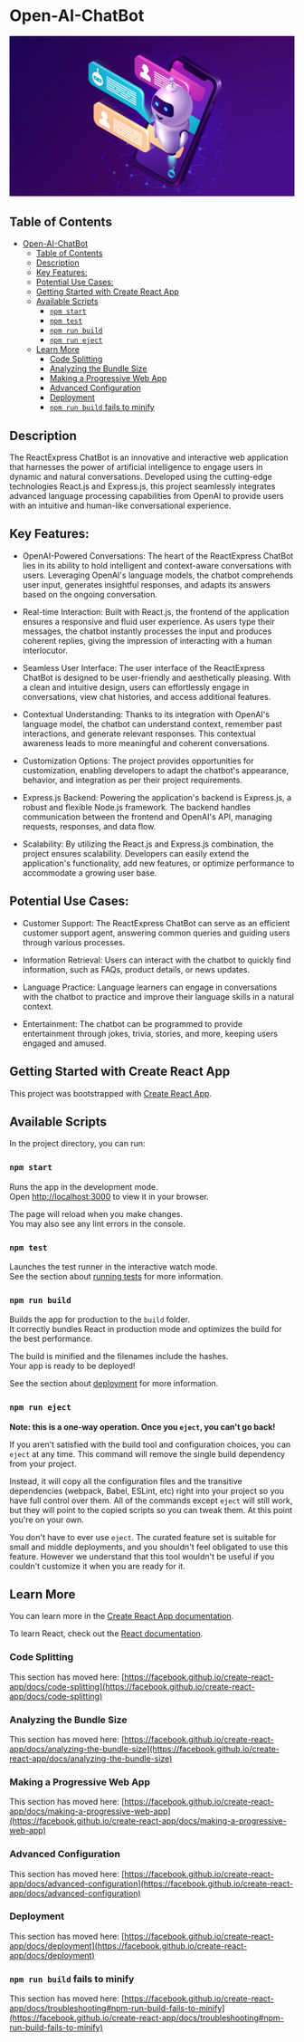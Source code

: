 # Open-AI-ChatBot

![ReactExpress ChatBot](./src/Assets/Images/OpenAI-ChatBot.jpg)

## Table of Contents
- [Open-AI-ChatBot](#open-ai-chatbot)
  - [Table of Contents](#table-of-contents)
  - [Description](#description)
  - [Key Features:](#key-features)
  - [Potential Use Cases:](#potential-use-cases)
  - [Getting Started with Create React App](#getting-started-with-create-react-app)
  - [Available Scripts](#available-scripts)
    - [`npm start`](#npm-start)
    - [`npm test`](#npm-test)
    - [`npm run build`](#npm-run-build)
    - [`npm run eject`](#npm-run-eject)
  - [Learn More](#learn-more)
    - [Code Splitting](#code-splitting)
    - [Analyzing the Bundle Size](#analyzing-the-bundle-size)
    - [Making a Progressive Web App](#making-a-progressive-web-app)
    - [Advanced Configuration](#advanced-configuration)
    - [Deployment](#deployment)
    - [`npm run build` fails to minify](#npm-run-build-fails-to-minify)

## Description
 The ReactExpress ChatBot is an innovative and interactive web application that harnesses the power of artificial intelligence to engage users in dynamic and natural conversations. Developed using the cutting-edge technologies React.js and Express.js, this project seamlessly integrates advanced language processing capabilities from OpenAI to provide users with an intuitive and human-like conversational experience.

 ## Key Features:

* OpenAI-Powered Conversations: The heart of the ReactExpress ChatBot lies in its ability to hold intelligent and context-aware conversations with users. Leveraging OpenAI's language models, the chatbot comprehends user input, generates insightful responses, and adapts its answers based on the ongoing conversation.

* Real-time Interaction: Built with React.js, the frontend of the application ensures a responsive and fluid user experience. As users type their messages, the chatbot instantly processes the input and produces coherent replies, giving the impression of interacting with a human interlocutor.

* Seamless User Interface: The user interface of the ReactExpress ChatBot is designed to be user-friendly and aesthetically pleasing. With a clean and intuitive design, users can effortlessly engage in conversations, view chat histories, and access additional features.

* Contextual Understanding: Thanks to its integration with OpenAI's language model, the chatbot can understand context, remember past interactions, and generate relevant responses. This contextual awareness leads to more meaningful and coherent conversations.

* Customization Options: The project provides opportunities for customization, enabling developers to adapt the chatbot's appearance, behavior, and integration as per their project requirements.

* Express.js Backend: Powering the application's backend is Express.js, a robust and flexible Node.js framework. The backend handles communication between the frontend and OpenAI's API, managing requests, responses, and data flow.

* Scalability: By utilizing the React.js and Express.js combination, the project ensures scalability. Developers can easily extend the application's functionality, add new features, or optimize performance to accommodate a growing user base.

## Potential Use Cases:

* Customer Support: The ReactExpress ChatBot can serve as an efficient customer support agent, answering common queries and guiding users through various processes.

* Information Retrieval: Users can interact with the chatbot to quickly find information, such as FAQs, product details, or news updates.

* Language Practice: Language learners can engage in conversations with the chatbot to practice and improve their language skills in a natural context.

* Entertainment: The chatbot can be programmed to provide entertainment through jokes, trivia, stories, and more, keeping users engaged and amused.

## Getting Started with Create React App

This project was bootstrapped with [Create React App](https://github.com/facebook/create-react-app).

## Available Scripts

In the project directory, you can run:

### `npm start`

Runs the app in the development mode.\
Open [http://localhost:3000](http://localhost:3000) to view it in your browser.

The page will reload when you make changes.\
You may also see any lint errors in the console.

### `npm test`

Launches the test runner in the interactive watch mode.\
See the section about [running tests](https://facebook.github.io/create-react-app/docs/running-tests) for more information.

### `npm run build`

Builds the app for production to the `build` folder.\
It correctly bundles React in production mode and optimizes the build for the best performance.

The build is minified and the filenames include the hashes.\
Your app is ready to be deployed!

See the section about [deployment](https://facebook.github.io/create-react-app/docs/deployment) for more information.

### `npm run eject`

**Note: this is a one-way operation. Once you `eject`, you can't go back!**

If you aren't satisfied with the build tool and configuration choices, you can `eject` at any time. This command will remove the single build dependency from your project.

Instead, it will copy all the configuration files and the transitive dependencies (webpack, Babel, ESLint, etc) right into your project so you have full control over them. All of the commands except `eject` will still work, but they will point to the copied scripts so you can tweak them. At this point you're on your own.

You don't have to ever use `eject`. The curated feature set is suitable for small and middle deployments, and you shouldn't feel obligated to use this feature. However we understand that this tool wouldn't be useful if you couldn't customize it when you are ready for it.

## Learn More

You can learn more in the [Create React App documentation](https://facebook.github.io/create-react-app/docs/getting-started).

To learn React, check out the [React documentation](https://reactjs.org/).

### Code Splitting

This section has moved here: [https://facebook.github.io/create-react-app/docs/code-splitting](https://facebook.github.io/create-react-app/docs/code-splitting)

### Analyzing the Bundle Size

This section has moved here: [https://facebook.github.io/create-react-app/docs/analyzing-the-bundle-size](https://facebook.github.io/create-react-app/docs/analyzing-the-bundle-size)

### Making a Progressive Web App

This section has moved here: [https://facebook.github.io/create-react-app/docs/making-a-progressive-web-app](https://facebook.github.io/create-react-app/docs/making-a-progressive-web-app)

### Advanced Configuration

This section has moved here: [https://facebook.github.io/create-react-app/docs/advanced-configuration](https://facebook.github.io/create-react-app/docs/advanced-configuration)

### Deployment

This section has moved here: [https://facebook.github.io/create-react-app/docs/deployment](https://facebook.github.io/create-react-app/docs/deployment)

### `npm run build` fails to minify

This section has moved here: [https://facebook.github.io/create-react-app/docs/troubleshooting#npm-run-build-fails-to-minify](https://facebook.github.io/create-react-app/docs/troubleshooting#npm-run-build-fails-to-minify)
